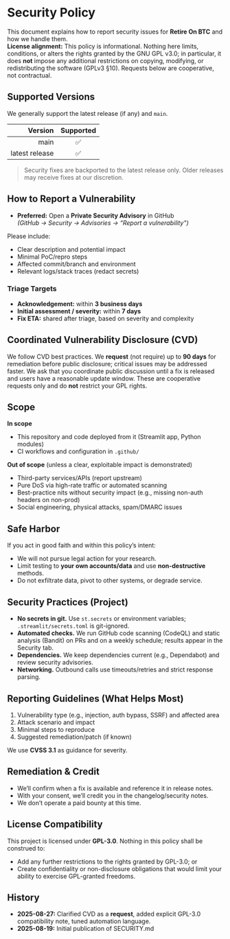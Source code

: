 # Security Policy

This document explains how to report security issues for **Retire On BTC** and how we handle them.  
**License alignment:** This policy is informational. Nothing here limits, conditions, or alters the rights granted by the GNU GPL v3.0; in particular, it does **not** impose any additional restrictions on copying, modifying, or redistributing the software (GPLv3 §10). Requests below are cooperative, not contractual. 

## Supported Versions

We generally support the latest release (if any) and `main`.

| Version | Supported |
|-------:|:---------:|
| main   | ✅        |
| latest release | ✅ |

> Security fixes are backported to the latest release only. Older releases may receive fixes at our discretion.

## How to Report a Vulnerability

- **Preferred:** Open a **Private Security Advisory** in GitHub  
  *(GitHub → Security → Advisories → “Report a vulnerability”)*

Please include:
- Clear description and potential impact
- Minimal PoC/repro steps
- Affected commit/branch and environment
- Relevant logs/stack traces (redact secrets)

### Triage Targets
- **Acknowledgement:** within **3 business days**
- **Initial assessment / severity:** within **7 days**
- **Fix ETA:** shared after triage, based on severity and complexity

## Coordinated Vulnerability Disclosure (CVD)

We follow CVD best practices. We **request** (not require) up to **90 days** for remediation before public disclosure; critical issues may be addressed faster. We ask that you coordinate public discussion until a fix is released and users have a reasonable update window. These are cooperative requests only and do **not** restrict your GPL rights.

## Scope

**In scope**
- This repository and code deployed from it (Streamlit app, Python modules)
- CI workflows and configuration in `.github/`

**Out of scope** (unless a clear, exploitable impact is demonstrated)
- Third-party services/APIs (report upstream)
- Pure DoS via high-rate traffic or automated scanning
- Best-practice nits without security impact (e.g., missing non-auth headers on non-prod)
- Social engineering, physical attacks, spam/DMARC issues

## Safe Harbor

If you act in good faith and within this policy’s intent:
- We will not pursue legal action for your research.
- Limit testing to **your own accounts/data** and use **non-destructive** methods.
- Do not exfiltrate data, pivot to other systems, or degrade service.

## Security Practices (Project)

- **No secrets in git.** Use `st.secrets` or environment variables; `.streamlit/secrets.toml` is git-ignored.
- **Automated checks.** We run GitHub code scanning (CodeQL) and static analysis (Bandit) on PRs and on a weekly schedule; results appear in the Security tab.
- **Dependencies.** We keep dependencies current (e.g., Dependabot) and review security advisories.
- **Networking.** Outbound calls use timeouts/retries and strict response parsing.

## Reporting Guidelines (What Helps Most)

1. Vulnerability type (e.g., injection, auth bypass, SSRF) and affected area
2. Attack scenario and impact
3. Minimal steps to reproduce
4. Suggested remediation/patch (if known)

We use **CVSS 3.1** as guidance for severity.

## Remediation & Credit

- We’ll confirm when a fix is available and reference it in release notes.
- With your consent, we’ll credit you in the changelog/security notes.
- We don’t operate a paid bounty at this time.

## License Compatibility

This project is licensed under **GPL-3.0**. Nothing in this policy shall be construed to:
- Add any further restrictions to the rights granted by GPL-3.0; or
- Create confidentiality or non-disclosure obligations that would limit your ability to exercise GPL-granted freedoms.

## History

- **2025-08-27:** Clarified CVD as a **request**, added explicit GPL-3.0 compatibility note, tuned automation language.
- **2025-08-19:** Initial publication of SECURITY.md
